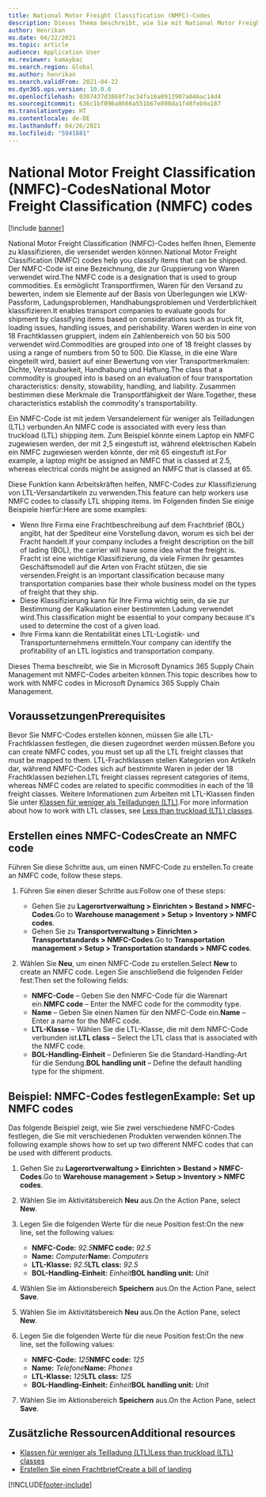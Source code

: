 ```yaml
---
title: National Motor Freight Classification (NMFC)-Codes
description: Dieses Thema beschreibt, wie Sie mit National Motor Freight Classification (NMFC)-Codes in Microsoft Dynamics 365 Supply Chain Management arbeiten.
author: Henrikan
ms.date: 04/22/2021
ms.topic: article
audience: Application User
ms.reviewer: kamaybac
ms.search.region: Global
ms.author: henrikan
ms.search.validFrom: 2021-04-22
ms.dyn365.ops.version: 10.0.8
ms.openlocfilehash: 0307437d3868f7ac34fa16a0913907a046ac14d4
ms.sourcegitcommit: 636c1bf096a8666a551b67e898da1f48feb9a187
ms.translationtype: HT
ms.contentlocale: de-DE
ms.lasthandoff: 04/26/2021
ms.locfileid: "5941881"
---
```

# <a name="national-motor-freight-classification-nmfc-codes"></a><span data-ttu-id="11454-103">National Motor Freight Classification (NMFC)-Codes</span><span class="sxs-lookup"><span data-stu-id="11454-103">National Motor Freight Classification (NMFC) codes</span></span>

[!include [banner](../includes/banner.md)]

<span data-ttu-id="11454-104">National Motor Freight Classification (NMFC)-Codes helfen Ihnen, Elemente zu klassifizieren, die versendet werden können.</span><span class="sxs-lookup"><span data-stu-id="11454-104">National Motor Freight Classification (NMFC) codes help you classify items that can be shipped.</span></span> <span data-ttu-id="11454-105">Der NMFC-Code ist eine Bezeichnung, die zur Gruppierung von Waren verwendet wird.</span><span class="sxs-lookup"><span data-stu-id="11454-105">The NMFC code is a designation that is used to group commodities.</span></span> <span data-ttu-id="11454-106">Es ermöglicht Transportfirmen, Waren für den Versand zu bewerten, indem sie Elemente auf der Basis von Überlegungen wie LKW-Passform, Ladungsproblemen, Handhabungsproblemen und Verderblichkeit klassifizieren.</span><span class="sxs-lookup"><span data-stu-id="11454-106">It enables transport companies to evaluate goods for shipment by classifying items based on considerations such as truck fit, loading issues, handling issues, and perishability.</span></span> <span data-ttu-id="11454-107">Waren werden in eine von 18 Frachtklassen gruppiert, indem ein Zahlenbereich von 50 bis 500 verwendet wird.</span><span class="sxs-lookup"><span data-stu-id="11454-107">Commodities are grouped into one of 18 freight classes by using a range of numbers from 50 to 500.</span></span> <span data-ttu-id="11454-108">Die Klasse, in die eine Ware eingeteilt wird, basiert auf einer Bewertung von vier Transportmerkmalen: Dichte, Verstaubarkeit, Handhabung und Haftung.</span><span class="sxs-lookup"><span data-stu-id="11454-108">The class that a commodity is grouped into is based on an evaluation of four transportation characteristics: density, stowability, handling, and liability.</span></span> <span data-ttu-id="11454-109">Zusammen bestimmen diese Merkmale die Transportfähigkeit der Ware.</span><span class="sxs-lookup"><span data-stu-id="11454-109">Together, these characteristics establish the commodity's transportability.</span></span>

<span data-ttu-id="11454-110">Ein NMFC-Code ist mit jedem Versandelement für weniger als Teilladungen (LTL) verbunden.</span><span class="sxs-lookup"><span data-stu-id="11454-110">An NMFC code is associated with every less than truckload (LTL) shipping item.</span></span> <span data-ttu-id="11454-111">Zum Beispiel könnte einem Laptop ein NMFC zugewiesen werden, der mit 2,5 eingestuft ist, während elektrischen Kabeln ein NMFC zugewiesen werden könnte, der mit 65 eingestuft ist.</span><span class="sxs-lookup"><span data-stu-id="11454-111">For example, a laptop might be assigned an NMFC that is classed at 2.5, whereas electrical cords might be assigned an NMFC that is classed at 65.</span></span>

<span data-ttu-id="11454-112">Diese Funktion kann Arbeitskräften helfen, NMFC-Codes zur Klassifizierung von LTL-Versandartikeln zu verwenden.</span><span class="sxs-lookup"><span data-stu-id="11454-112">This feature can help workers use NMFC codes to classify LTL shipping items.</span></span> <span data-ttu-id="11454-113">Im Folgenden finden Sie einige Beispiele hierfür:</span><span class="sxs-lookup"><span data-stu-id="11454-113">Here are some examples:</span></span>

- <span data-ttu-id="11454-114">Wenn Ihre Firma eine Frachtbeschreibung auf dem Frachtbrief (BOL) angibt, hat der Spediteur eine Vorstellung davon, worum es sich bei der Fracht handelt.</span><span class="sxs-lookup"><span data-stu-id="11454-114">If your company includes a freight description on the bill of lading (BOL), the carrier will have some idea what the freight is.</span></span> <span data-ttu-id="11454-115">Fracht ist eine wichtige Klassifizierung, da viele Firmen ihr gesamtes Geschäftsmodell auf die Arten von Fracht stützen, die sie versenden.</span><span class="sxs-lookup"><span data-stu-id="11454-115">Freight is an important classification because many transportation companies base their whole business model on the types of freight that they ship.</span></span>
- <span data-ttu-id="11454-116">Diese Klassifizierung kann für Ihre Firma wichtig sein, da sie zur Bestimmung der Kalkulation einer bestimmten Ladung verwendet wird.</span><span class="sxs-lookup"><span data-stu-id="11454-116">This classification might be essential to your company because it's used to determine the cost of a given load.</span></span>
- <span data-ttu-id="11454-117">Ihre Firma kann die Rentabilität eines LTL-Logistik- und Transportunternehmens ermitteln.</span><span class="sxs-lookup"><span data-stu-id="11454-117">Your company can identify the profitability of an LTL logistics and transportation company.</span></span>

<span data-ttu-id="11454-118">Dieses Thema beschreibt, wie Sie in Microsoft Dynamics 365 Supply Chain Management mit NMFC-Codes arbeiten können.</span><span class="sxs-lookup"><span data-stu-id="11454-118">This topic describes how to work with NMFC codes in Microsoft Dynamics 365 Supply Chain Management.</span></span>

## <a name="prerequisites"></a><span data-ttu-id="11454-119">Voraussetzungen</span><span class="sxs-lookup"><span data-stu-id="11454-119">Prerequisites</span></span>

<span data-ttu-id="11454-120">Bevor Sie NMFC-Codes erstellen können, müssen Sie alle LTL-Frachtklassen festlegen, die diesen zugeordnet werden müssen.</span><span class="sxs-lookup"><span data-stu-id="11454-120">Before you can create NMFC codes, you must set up all the LTL freight classes that must be mapped to them.</span></span> <span data-ttu-id="11454-121">LTL-Frachtklassen stellen Kategorien von Artikeln dar, während NMFC-Codes sich auf bestimmte Waren in jeder der 18 Frachtklassen beziehen.</span><span class="sxs-lookup"><span data-stu-id="11454-121">LTL freight classes represent categories of items, whereas NMFC codes are related to specific commodities in each of the 18 freight classes.</span></span> <span data-ttu-id="11454-122">Weitere Informationen zum Arbeiten mit LTL-Klassen finden Sie unter [Klassen für weniger als Teilladungen (LTL)](ltl-class.md).</span><span class="sxs-lookup"><span data-stu-id="11454-122">For more information about how to work with LTL classes, see [Less than truckload (LTL) classes](ltl-class.md).</span></span>

## <a name="create-an-nmfc-code"></a><span data-ttu-id="11454-123">Erstellen eines NMFC-Codes</span><span class="sxs-lookup"><span data-stu-id="11454-123">Create an NMFC code</span></span>

<span data-ttu-id="11454-124">Führen Sie diese Schritte aus, um einen NMFC-Code zu erstellen.</span><span class="sxs-lookup"><span data-stu-id="11454-124">To create an NMFC code, follow these steps.</span></span>

1. <span data-ttu-id="11454-125">Führen Sie einen dieser Schritte aus:</span><span class="sxs-lookup"><span data-stu-id="11454-125">Follow one of these steps:</span></span>

    - <span data-ttu-id="11454-126">Gehen Sie zu **Lagerortverwaltung \> Einrichten \> Bestand \> NMFC-Codes**.</span><span class="sxs-lookup"><span data-stu-id="11454-126">Go to **Warehouse management \> Setup \> Inventory \> NMFC codes**.</span></span>
    - <span data-ttu-id="11454-127">Gehen Sie zu **Transportverwaltung \> Einrichten \> Transportstandards \> NMFC-Codes**.</span><span class="sxs-lookup"><span data-stu-id="11454-127">Go to **Transportation management \> Setup \> Transportation standards \> NMFC codes**.</span></span>

1. <span data-ttu-id="11454-128">Wählen Sie **Neu**, um einen NMFC-Code zu erstellen.</span><span class="sxs-lookup"><span data-stu-id="11454-128">Select **New** to create an NMFC code.</span></span> <span data-ttu-id="11454-129">Legen Sie anschließend die folgenden Felder fest:</span><span class="sxs-lookup"><span data-stu-id="11454-129">Then set the following fields:</span></span>

    - <span data-ttu-id="11454-130">**NMFC-Code** – Geben Sie den NMFC-Code für die Warenart ein.</span><span class="sxs-lookup"><span data-stu-id="11454-130">**NMFC code** – Enter the NMFC code for the commodity type.</span></span>
    - <span data-ttu-id="11454-131">**Name** – Geben Sie einen Namen für den NMFC-Code ein.</span><span class="sxs-lookup"><span data-stu-id="11454-131">**Name** – Enter a name for the NMFC code.</span></span>
    - <span data-ttu-id="11454-132">**LTL-Klasse** – Wählen Sie die LTL-Klasse, die mit dem NMFC-Code verbunden ist.</span><span class="sxs-lookup"><span data-stu-id="11454-132">**LTL class** – Select the LTL class that is associated with the NMFC code.</span></span>
    - <span data-ttu-id="11454-133">**BOL-Handling-Einheit** – Definieren Sie die Standard-Handling-Art für die Sendung.</span><span class="sxs-lookup"><span data-stu-id="11454-133">**BOL handling unit** – Define the default handling type for the shipment.</span></span>

## <a name="example-set-up-nmfc-codes"></a><span data-ttu-id="11454-134">Beispiel: NMFC-Codes festlegen</span><span class="sxs-lookup"><span data-stu-id="11454-134">Example: Set up NMFC codes</span></span>

<span data-ttu-id="11454-135">Das folgende Beispiel zeigt, wie Sie zwei verschiedene NMFC-Codes festlegen, die Sie mit verschiedenen Produkten verwenden können.</span><span class="sxs-lookup"><span data-stu-id="11454-135">The following example shows how to set up two different NMFC codes that can be used with different products.</span></span>

1. <span data-ttu-id="11454-136">Gehen Sie zu **Lagerortverwaltung \> Einrichten \> Bestand \> NMFC-Codes**.</span><span class="sxs-lookup"><span data-stu-id="11454-136">Go to **Warehouse management \> Setup \> Inventory \> NMFC codes**.</span></span>
1. <span data-ttu-id="11454-137">Wählen Sie im Aktivitätsbereich **Neu** aus.</span><span class="sxs-lookup"><span data-stu-id="11454-137">On the Action Pane, select **New**.</span></span>
1. <span data-ttu-id="11454-138">Legen Sie die folgenden Werte für die neue Position fest:</span><span class="sxs-lookup"><span data-stu-id="11454-138">On the new line, set the following values:</span></span>

    - <span data-ttu-id="11454-139">**NMFC-Code:** *92.5*</span><span class="sxs-lookup"><span data-stu-id="11454-139">**NMFC code:** *92.5*</span></span>
    - <span data-ttu-id="11454-140">**Name:** *Computer*</span><span class="sxs-lookup"><span data-stu-id="11454-140">**Name:** *Computers*</span></span>
    - <span data-ttu-id="11454-141">**LTL-Klasse:** *92.5*</span><span class="sxs-lookup"><span data-stu-id="11454-141">**LTL class:** *92.5*</span></span>
    - <span data-ttu-id="11454-142">**BOL-Handling-Einheit:** *Einheit*</span><span class="sxs-lookup"><span data-stu-id="11454-142">**BOL handling unit:** *Unit*</span></span>

1. <span data-ttu-id="11454-143">Wählen Sie im Aktionsbereich **Speichern** aus.</span><span class="sxs-lookup"><span data-stu-id="11454-143">On the Action Pane, select **Save**.</span></span>
1. <span data-ttu-id="11454-144">Wählen Sie im Aktivitätsbereich **Neu** aus.</span><span class="sxs-lookup"><span data-stu-id="11454-144">On the Action Pane, select **New**.</span></span>
1. <span data-ttu-id="11454-145">Legen Sie die folgenden Werte für die neue Position fest:</span><span class="sxs-lookup"><span data-stu-id="11454-145">On the new line, set the following values:</span></span>

    - <span data-ttu-id="11454-146">**NMFC-Code:** *125*</span><span class="sxs-lookup"><span data-stu-id="11454-146">**NMFC code:** *125*</span></span>
    - <span data-ttu-id="11454-147">**Name:** *Telefone*</span><span class="sxs-lookup"><span data-stu-id="11454-147">**Name:** *Phones*</span></span>
    - <span data-ttu-id="11454-148">**LTL-Klasse:** *125*</span><span class="sxs-lookup"><span data-stu-id="11454-148">**LTL class:** *125*</span></span>
    - <span data-ttu-id="11454-149">**BOL-Handling-Einheit:** *Einheit*</span><span class="sxs-lookup"><span data-stu-id="11454-149">**BOL handling unit:** *Unit*</span></span>

1. <span data-ttu-id="11454-150">Wählen Sie im Aktionsbereich **Speichern** aus.</span><span class="sxs-lookup"><span data-stu-id="11454-150">On the Action Pane, select **Save**.</span></span>

## <a name="additional-resources"></a><span data-ttu-id="11454-151">Zusätzliche Ressourcen</span><span class="sxs-lookup"><span data-stu-id="11454-151">Additional resources</span></span>

- [<span data-ttu-id="11454-152">Klassen für weniger als Teilladung (LTL)</span><span class="sxs-lookup"><span data-stu-id="11454-152">Less than truckload (LTL) classes</span></span>](ltl-class.md)
- [<span data-ttu-id="11454-153">Erstellen Sie einen Frachtbrief</span><span class="sxs-lookup"><span data-stu-id="11454-153">Create a bill of landing</span></span>](create-bill-of-lading.md)

[!INCLUDE[footer-include](../../includes/footer-banner.md)]
